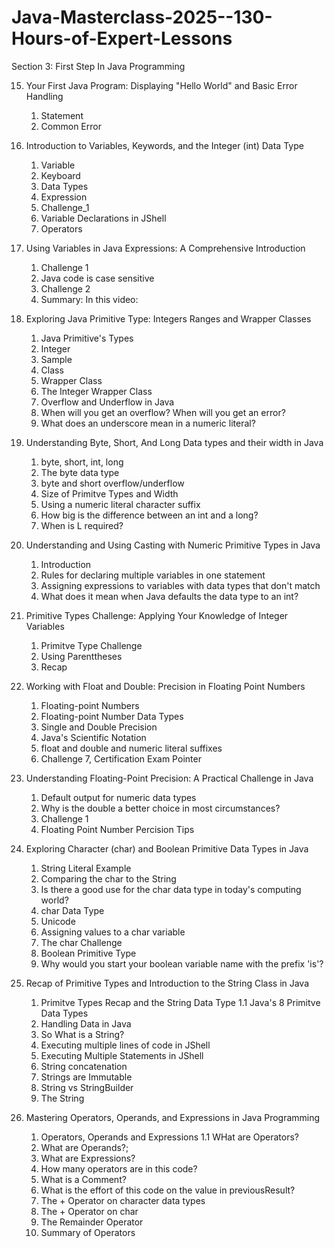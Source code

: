# Java-Masterclass-2025--130-Hours-of-Expert-Lessons

Section 3: First Step In Java Programming

15. Your First Java Program: Displaying "Hello World" and Basic Error Handling
    1. Statement 
    2. Common Error

16. Introduction to Variables, Keywords, and the Integer (int) Data Type
    1. Variable
    2. Keyboard
    3. Data Types
    4. Expression
    5. Challenge_1
    6. Variable Declarations in JShell
    7. Operators

17. Using Variables in Java Expressions: A Comprehensive Introduction
    1. Challenge 1
    2. Java code is case sensitive
    3. Challenge 2
    4. Summary: In this video:

18. Exploring Java Primitive Type: Integers Ranges and Wrapper Classes
    1. Java Primitive's Types
    2. Integer
    3. Sample
    4. Class
    5. Wrapper Class
    6. The Integer Wrapper Class
    7. Overflow and Underflow in Java
    8. When will you get an overflow? When will you get an error?
    9. What does an underscore mean in a numeric literal?
    
19. Understanding Byte, Short, And Long Data types and their width in Java
    1. byte, short, int, long
    2. The byte data type
    3. byte and short overflow/underflow
    4. Size of Primitve Types and Width
    5. Using a numeric literal character suffix
    6. How big is the difference between an int and a long?
    7. When is L required?

20. Understanding and Using Casting with Numeric Primitive Types in Java
    1. Introduction
    2. Rules for declaring multiple variables in one statement
    3. Assigning expressions to variables with data types that don't match
    4. What does it mean when Java defaults the data type to an int?

21. Primitive Types Challenge: Applying Your Knowledge of Integer Variables
    1. Primitve Type Challenge
    2. Using Parenttheses
    3. Recap

22. Working with Float and Double: Precision in Floating Point Numbers
    1. Floating-point Numbers
    2. Floating-point Number Data Types
    3. Single and Double Precision
    4. Java's Scientific Notation
    5. float and double and numeric literal suffixes
    6. Challenge
    7, Certification Exam Pointer
    
23. Understanding Floating-Point Precision: A Practical Challenge in Java
    1. Default output for numeric data types
    2. Why is the double a better choice in most circumstances?
    3. Challenge 1
    4. Floating Point Number Percision Tips

24. Exploring Character (char) and Boolean Primitive Data Types in Java
    1. String Literal Example
    2. Comparing the char to the String
    3. Is there a good use for the char data type in today's computing world?
    4. char Data Type
    5. Unicode
    6. Assigning values to a char variable
    7. The char Challenge
    8. Boolean Primitive Type
    9. Why would you start your boolean variable name with the prefix 'is'?
25. Recap of Primitive Types and Introduction to the String Class in Java
    1. Primitve Types Recap and the String Data Type
    1.1 Java's 8 Primitve Data Types
    2. Handling Data in Java
    3. So What is a String?
    4. Executing multiple lines of code in JShell
    5. Executing Multiple Statements in JShell
    6. String concatenation
    7. Strings are Immutable
    8. String vs StringBuilder
    9. The String

26. Mastering Operators, Operands, and Expressions in Java Programming
    1. Operators, Operands and Expressions
    1.1 WHat are Operators?
    2. What are Operands?;
    3. What are Expressions?
    4. How many operators are in this code?
    5. What is a Comment?
    6. What is the effort of this code on the value in previousResult?
    7. The + Operator on character data types
    8. The + Operator on char
    9. The Remainder Operator
    10. Summary of Operators